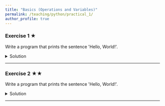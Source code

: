 ```yaml
---
title: "Basics (Operations and Variables)"
permalink: /teaching/python/practical_1/
author_profile: true
---
```



### Exercise 1 ★

Write a program that prints the sentence  'Hello, World!'.
<details>
  <summary>Solution</summary>

  <pre><code>
    print('Hello, World!')
  </code></pre>
</details>

______
### Exercise 2 ★★

Write a program that prints the sentence  'Hello, World!'.

<details>
  <summary>Solution</summary>

  <pre><code>
    print('Hello, World!')
  </code></pre>
</details>

***